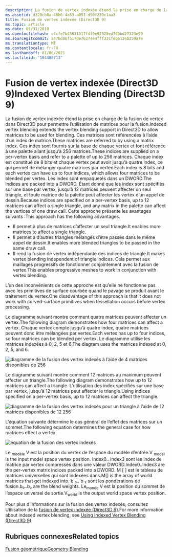 ```yaml
---
description: La fusion de vertex indexée étend la prise en charge de la fusion de vertex dans Direct3D pour permettre l’utilisation de matrices pour la fusion.
ms.assetid: d320cb8a-48b6-4a53-a051-d50f239c1aa3
title: Fusion de vertex indexée (Direct3D 9)
ms.topic: article
ms.date: 05/31/2018
ms.openlocfilehash: c4cfe7b45831317fdf9e92525ed74bbd27323e99
ms.sourcegitcommit: a47bd86f517de76374e4fff33cfeb613eb259a7e
ms.translationtype: MT
ms.contentlocale: fr-FR
ms.lasthandoff: 01/06/2021
ms.locfileid: "104480713"
---
```

# <a name="indexed-vertex-blending-direct3d-9"></a><span data-ttu-id="0bdd5-103">Fusion de vertex indexée (Direct3D 9)</span><span class="sxs-lookup"><span data-stu-id="0bdd5-103">Indexed Vertex Blending (Direct3D 9)</span></span>

<span data-ttu-id="0bdd5-104">La fusion de vertex indexée étend la prise en charge de la fusion de vertex dans Direct3D pour permettre l’utilisation de matrices pour la fusion.</span><span class="sxs-lookup"><span data-stu-id="0bdd5-104">Indexed vertex blending extends the vertex blending support in Direct3D to allow matrices to be used for blending.</span></span> <span data-ttu-id="0bdd5-105">Ces matrices sont référencées à l’aide d’un index de matrice.</span><span class="sxs-lookup"><span data-stu-id="0bdd5-105">These matrices are referred to by using a matrix index.</span></span> <span data-ttu-id="0bdd5-106">Ces index sont fournis sur la base de chaque vertex et font référence à une palette allant jusqu’à 256 matrices.</span><span class="sxs-lookup"><span data-stu-id="0bdd5-106">These indices are supplied on a per-vertex basis and refer to a palette of up to 256 matrices.</span></span> <span data-ttu-id="0bdd5-107">Chaque index est constitué de 8 bits et chaque vertex peut avoir jusqu’à quatre index, ce qui permet de mélanger quatre matrices par vertex.</span><span class="sxs-lookup"><span data-stu-id="0bdd5-107">Each index is 8 bits and each vertex can have up to four indices, which allows four matrices to be blended per vertex.</span></span> <span data-ttu-id="0bdd5-108">Les index sont empaquetés dans un DWORD.</span><span class="sxs-lookup"><span data-stu-id="0bdd5-108">The indices are packed into a DWORD.</span></span> <span data-ttu-id="0bdd5-109">Étant donné que les index sont spécifiés sur une base par vertex, jusqu’à 12 matrices peuvent affecter un seul triangle, et toute matrice de la palette peut affecter les vertex d’un appel de dessin.</span><span class="sxs-lookup"><span data-stu-id="0bdd5-109">Because indices are specified on a per-vertex basis, up to 12 matrices can affect a single triangle, and any matrix in the palette can affect the vertices of one draw call.</span></span> <span data-ttu-id="0bdd5-110">Cette approche présente les avantages suivants :</span><span class="sxs-lookup"><span data-stu-id="0bdd5-110">This approach has the following advantages.</span></span>

-   <span data-ttu-id="0bdd5-111">Il permet à plus de matrices d’affecter un seul triangle.</span><span class="sxs-lookup"><span data-stu-id="0bdd5-111">It enables more matrices to affect a single triangle.</span></span>
-   <span data-ttu-id="0bdd5-112">Il permet à d’autres triangles mélangés d’être passés dans le même appel de dessin.</span><span class="sxs-lookup"><span data-stu-id="0bdd5-112">It enables more blended triangles to be passed in the same draw call.</span></span>
-   <span data-ttu-id="0bdd5-113">Il rend la fusion de vertex indépendante des indices de triangle.</span><span class="sxs-lookup"><span data-stu-id="0bdd5-113">It makes vertex blending independent of triangle indices.</span></span> <span data-ttu-id="0bdd5-114">Cela permet aux maillages progressifs de fonctionner conjointement avec la fusion de vertex.</span><span class="sxs-lookup"><span data-stu-id="0bdd5-114">This enables progressive meshes to work in conjunction with vertex blending.</span></span>

<span data-ttu-id="0bdd5-115">L’un des inconvénients de cette approche est qu’elle ne fonctionne pas avec les primitives de surface courbée quand le pavage se produit avant le traitement du vertex.</span><span class="sxs-lookup"><span data-stu-id="0bdd5-115">One disadvantage of this approach is that it does not work with curved-surface primitives when tessellation occurs before vertex processing.</span></span>

<span data-ttu-id="0bdd5-116">Le diagramme suivant montre comment quatre matrices peuvent affecter un vertex.</span><span class="sxs-lookup"><span data-stu-id="0bdd5-116">The following diagram demonstrates how four matrices can affect a vertex.</span></span> <span data-ttu-id="0bdd5-117">Chaque vertex compte jusqu’à quatre index, quatre matrices peuvent donc être mélangées par vertex.</span><span class="sxs-lookup"><span data-stu-id="0bdd5-117">Each vertex has up to four indices, so four matrices can be blended per vertex.</span></span> <span data-ttu-id="0bdd5-118">Le diagramme utilise les matrices indexées à 0, 2, 5 et 6.</span><span class="sxs-lookup"><span data-stu-id="0bdd5-118">The diagram uses the matrices indexed at 0, 2, 5, and 6.</span></span>

![diagramme de la fusion des vertex indexés à l’aide de 4 matrices disponibles de 256](images/dword1.png)

<span data-ttu-id="0bdd5-120">Le diagramme suivant montre comment 12 matrices au maximum peuvent affecter un triangle.</span><span class="sxs-lookup"><span data-stu-id="0bdd5-120">The following diagram demonstrates how up to 12 matrices can affect a triangle.</span></span> <span data-ttu-id="0bdd5-121">L’utilisation des index spécifiés sur une base par vertex, jusqu’à 12 matrices peut affecter le triangle.</span><span class="sxs-lookup"><span data-stu-id="0bdd5-121">Using indices specified on a per-vertex basis, up to 12 matrices can affect the triangle.</span></span>

![diagramme de la fusion des vertex indexés pour un triangle à l’aide de 12 matrices disponibles de 12 256](images/dword2.png)

<span data-ttu-id="0bdd5-123">L’équation suivante détermine le cas général de l’effet des matrices sur un sommet.</span><span class="sxs-lookup"><span data-stu-id="0bdd5-123">The following equation determines the general case for how matrices effect a vertex.</span></span>

![équation de la fusion des vertex indexés](images/indexedvblend.png)

<span data-ttu-id="0bdd5-125">Le <sub>modèle</sub> V est la position du vertex de l’espace du modèle d’entrée.</span><span class="sxs-lookup"><span data-stu-id="0bdd5-125">V <sub>model</sub> is the input model space vertex position.</span></span> <span data-ttu-id="0bdd5-126">Index0.. Index3 sont les index de matrice par vertex compressés dans une valeur DWORD.</span><span class="sxs-lookup"><span data-stu-id="0bdd5-126">Index0..Index3 are the per-vertex matrix indices packed into a DWORD.</span></span> <span data-ttu-id="0bdd5-127">M \[ \] est le tableau de matrices universelles qui sont indexées dans.</span><span class="sxs-lookup"><span data-stu-id="0bdd5-127">M\[\] is the array of world matrices that get indexed into.</span></span> <span data-ttu-id="0bdd5-128">b ₀.. b ₂ sont les pondérations de fusion.</span><span class="sxs-lookup"><span data-stu-id="0bdd5-128">b₀..b₂ are the blend weights.</span></span> <span data-ttu-id="0bdd5-129">Le<sub>monde</sub> V est la position du sommet de l’espace universel de sortie.</span><span class="sxs-lookup"><span data-stu-id="0bdd5-129">V<sub>world</sub> is the output world space vertex position.</span></span>

<span data-ttu-id="0bdd5-130">Pour plus d’informations sur la fusion des vertex indexés, consultez Utilisation de la [fusion de vertex indexée (Direct3D 9)](using-indexed-vertex-blending.md).</span><span class="sxs-lookup"><span data-stu-id="0bdd5-130">For more information about indexed vertex blending, see [Using Indexed Vertex Blending (Direct3D 9)](using-indexed-vertex-blending.md).</span></span>

## <a name="related-topics"></a><span data-ttu-id="0bdd5-131">Rubriques connexes</span><span class="sxs-lookup"><span data-stu-id="0bdd5-131">Related topics</span></span>

<dl> <dt>

[<span data-ttu-id="0bdd5-132">Fusion géométrique</span><span class="sxs-lookup"><span data-stu-id="0bdd5-132">Geometry Blending</span></span>](geometry-blending.md)
</dt> </dl>

 

 



